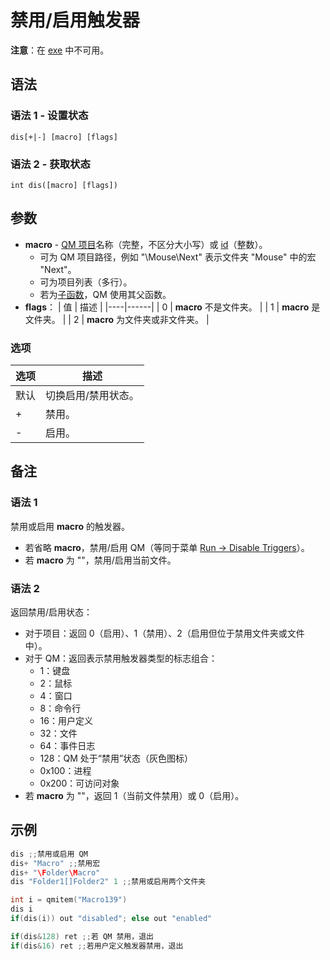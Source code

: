 # 禁用/启用触发器

**注意**：在 [exe](../QM_Help/IDH_MAKEEXE.md) 中不可用。

## 语法

### 语法 1 - 设置状态
```
dis[+|-] [macro] [flags]
```

### 语法 2 - 获取状态
```
int dis([macro] [flags])
```

## 参数

- **macro** - [QM 项目](../QM_Help/IDH_ITEMS.md)名称（完整，不区分大小写）或 [id](../Functions/IDP_QMITEM.md)（整数）。
  - 可为 QM 项目路径，例如 "\Mouse\Next" 表示文件夹 "Mouse" 中的宏 "Next"。
  - 可为项目列表（多行）。
  - 若为[子函数](../Language/IDP_DIR_SUB.md)，QM 使用其父函数。
- **flags**：
  | 值 | 描述 |
  |----|------|
  | 0 | **macro** 不是文件夹。 |
  | 1 | **macro** 是文件夹。 |
  | 2 | **macro** 为文件夹或非文件夹。 |

### 选项

| 选项 | 描述 |
|------|------|
| 默认 | 切换启用/禁用状态。 |
| + | 禁用。 |
| - | 启用。 |

## 备注

### 语法 1
禁用或启用 **macro** 的触发器。

- 若省略 **macro**，禁用/启用 QM（等同于菜单 [Run -> Disable Triggers](../QM_Help/IDH_MENU_TOOLS.md)）。
- 若 **macro** 为 ""，禁用/启用当前文件。

### 语法 2
返回禁用/启用状态：
- 对于项目：返回 0（启用）、1（禁用）、2（启用但位于禁用文件夹或文件中）。
- 对于 QM：返回表示禁用触发器类型的标志组合：
  - 1：键盘
  - 2：鼠标
  - 4：窗口
  - 8：命令行
  - 16：用户定义
  - 32：文件
  - 64：事件日志
  - 128：QM 处于“禁用”状态（灰色图标）
  - 0x100：进程
  - 0x200：可访问对象
- 若 **macro** 为 ""，返回 1（当前文件禁用）或 0（启用）。

## 示例

```cpp
dis ;;禁用或启用 QM
dis+ "Macro" ;;禁用宏
dis+ "\Folder\Macro"
dis "Folder1[]Folder2" 1 ;;禁用或启用两个文件夹

int i = qmitem("Macro139")
dis i
if(dis(i)) out "disabled"; else out "enabled"

if(dis&128) ret ;;若 QM 禁用，退出
if(dis&16) ret ;;若用户定义触发器禁用，退出
```